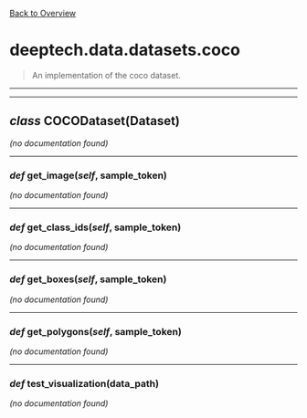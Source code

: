 [Back to Overview](../../../README.md)



# deeptech.data.datasets.coco

> An implementation of the coco dataset.


---
---
## *class* **COCODataset**(Dataset)

*(no documentation found)*

---
### *def* **get_image**(*self*, sample_token)

*(no documentation found)*

---
### *def* **get_class_ids**(*self*, sample_token)

*(no documentation found)*

---
### *def* **get_boxes**(*self*, sample_token)

*(no documentation found)*

---
### *def* **get_polygons**(*self*, sample_token)

*(no documentation found)*

---
### *def* **test_visualization**(data_path)

*(no documentation found)*

